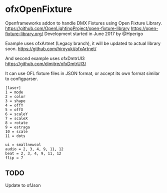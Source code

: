 # ofxOpenFixture

Openframeworks addon to handle DMX Fixtures using Open Fixture Library. 
https://github.com/OpenLightingProject/open-fixture-library
https://open-fixture-library.org/
Development started in June 2017 by @Hperigo

Example uses ofxArtnet (Legacy branch), it will be updated to actual library soon.
https://github.com/hiroyuki/ofxArtnet/

And second example uses ofxDmtrUI3
https://github.com/dimitre/ofxDmtrUI3/

It can use OFL fixture files in JSON format, or accept its own format similar to configparser.

```
[laser]
1 = mode
2 = color
3 = shape
4 = offY
5 = offX
6 = scaleY
7 = scaleX
8 = rotate
9 = estraga
10 = scale
11 = dots

ui = smallnewcol
audio = 2, 3, 4, 9, 11, 12
beat = 2, 3, 4, 9, 11, 12
flip = 7
```

## TODO
Update to ofJson